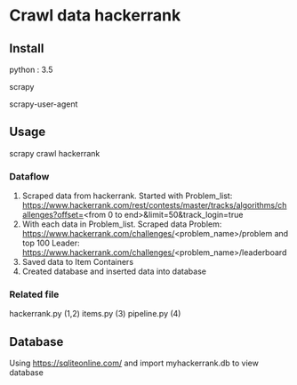 # Crawl data hackerrank

## Install

python : 3.5

scrapy

scrapy-user-agent

## Usage

scrapy crawl hackerrank

### Dataflow

1. Scraped data from hackerrank. Started with Problem_list: https://www.hackerrank.com/rest/contests/master/tracks/algorithms/challenges?offset=<from 0 to end>&limit=50&track_login=true  
2. With each data in Problem_list. Scraped data Problem: https://www.hackerrank.com/challenges/<problem_name>/problem and
top 100 Leader: https://www.hackerrank.com/challenges/<problem_name>/leaderboard  
3. Saved data to Item Containers 
4. Created database and inserted data into database

### Related file

hackerrank.py   (1,2)
items.py        (3)
pipeline.py     (4)

## Database

Using https://sqliteonline.com/ and import myhackerrank.db to view database 

